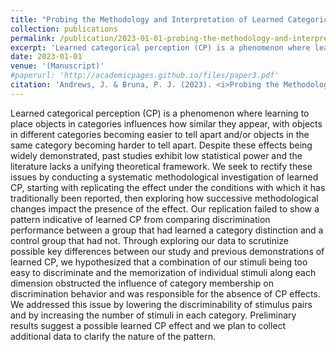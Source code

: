 ```yaml
---
title: "Probing the Methodology and Interpretation of Learned Categorical Perception Research"
collection: publications
permalink: /publication/2023-01-01-probing-the-methodology-and-interpretation-of-learned-categorical-perception-research
excerpt: 'Learned categorical perception (CP) is a phenomenon where learning to place objects in categories influences how similar they appear, with objects in different categories becoming easier to tell apart and/or objects in the same category becoming harder to tell apart. Despite these effects being widely demonstrated, past studies exhibit low statistical power and the literature lacks a unifying theoretical framework. We seek to rectify these issues by conducting a systematic methodological investigation of learned CP, starting with replicating the effect under the conditions with which it has traditionally been reported, then exploring how successive methodological changes impact the presence of the effect. Our replication failed to show a pattern indicative of learned CP from comparing discrimination performance between a group that had learned a category distinction and a control group that had not. Through exploring our data to scrutinize possible key differences between our study and previous demonstrations of learned CP, we hypothesized that a combination of our stimuli being too easy to discriminate and the memorization of individual stimuli along each dimension obstructed the influence of category membership on discrimination behavior and was responsible for the absence of CP effects. We addressed this issue by lowering the discriminability of stimulus pairs and by increasing the number of stimuli in each category. Preliminary results suggest a possible learned CP effect and we plan to collect additional data to clarify the nature of the pattern'
date: 2023-01-01
venue: '(Manuscript)'
#paperurl: 'http://academicpages.github.io/files/paper3.pdf' 
citation: 'Andrews, J. & Bruna, P. J. (2023). <i>Probing the Methodology and Interpretation of Learned Categorical Perception Research</i> [Manuscript in preparation]. Department of Cognitive Science, Vassar College.'
---
```

Learned categorical perception (CP) is a phenomenon where learning to place objects in categories influences how similar they appear, with objects in different categories becoming easier to tell apart and/or objects in the same category becoming harder to tell apart. Despite these effects being widely demonstrated, past studies exhibit low statistical power and the literature lacks a unifying theoretical framework. We seek to rectify these issues by conducting a systematic methodological investigation of learned CP, starting with replicating the effect under the conditions with which it has traditionally been reported, then exploring how successive methodological changes impact the presence of the effect. Our replication failed to show a pattern indicative of learned CP from comparing discrimination performance between a group that had learned a category distinction and a control group that had not. Through exploring our data to scrutinize possible key differences between our study and previous demonstrations of learned CP, we hypothesized that a combination of our stimuli being too easy to discriminate and the memorization of individual stimuli along each dimension obstructed the influence of category membership on discrimination behavior and was responsible for the absence of CP effects. We addressed this issue by lowering the discriminability of stimulus pairs and by increasing the number of stimuli in each category. Preliminary results suggest a possible learned CP effect and we plan to collect additional data to clarify the nature of the pattern. 
